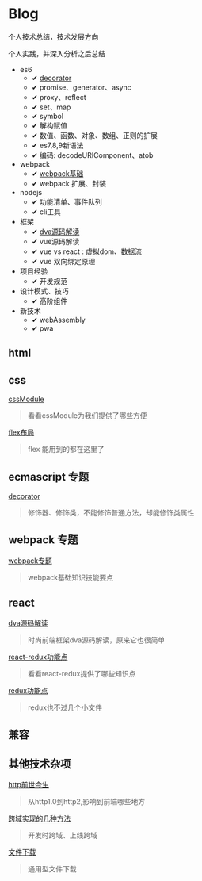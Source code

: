 # Blog

个人技术总结，技术发展方向

个人实践，并深入分析之后总结

- es6
  - ✔ [decorator](es/es6-decorator.md)
  - ✔ promise、generator、async
  - ✔ proxy、reflect
  - ✔ set、map
  - ✔ symbol
  - ✔ 解构赋值
  - ✔ 数值、函数、对象、数组、正则的扩展
  - ✔ es7,8,9新语法
  - ✔ 编码: decodeURIComponent、atob
- webpack
  - ✔ [webpack基础](webpack/webpack专题.md)
  - ✔ webpack 扩展、封装
- nodejs
  - ✔ 功能清单、事件队列
  - ✔ cli工具
- 框架
  - ✔ [dva源码解读](react/dva源码解读.md)
  - ✔ vue源码解读
  - ✔ vue vs react : 虚拟dom、数据流
  - ✔ vue 双向绑定原理
- 项目经验
  - ✔ 开发规范
- 设计模式、技巧
  - ✔ 高阶组件
- 新技术
  - ✔ webAssembly
  - ✔ pwa

## html

## css

[cssModule](css/cssModule.md)

> 看看cssModule为我们提供了哪些方便

[flex布局](css/flex.md)

> flex 能用到的都在这里了

## ecmascript 专题

[decorator](es/es6-decorator.md)

> 修饰器、修饰类，不能修饰普通方法，却能修饰类属性

## webpack 专题

[webpack专题](webpack/webpack专题.md)

> webpack基础知识技能要点

## react

[dva源码解读](react/dva源码解读.md)

> 时尚前端框架dva源码解读，原来它也很简单

[react-redux功能点](react/react-redux.md)

> 看看react-redux提供了哪些知识点

[redux功能点](react/redux.md)

> redux也不过几个小文件

## 兼容

## 其他技术杂项

[http前世今生](other/专题-http.md)

> 从http1.0到http2,影响到前端哪些地方

[跨域实现的几种方法](other/跨域实现的几种方法.md)

> 开发时跨域、上线跨域

[文件下载](other/download.md)

> 通用型文件下载
